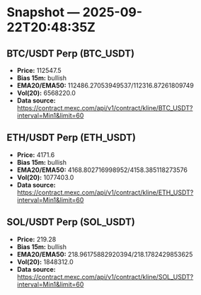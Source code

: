 # Snapshot — 2025-09-22T20:48:35Z

## BTC/USDT Perp (BTC_USDT)
- **Price:** 112547.5
- **Bias 15m:** bullish
- **EMA20/EMA50:** 112486.27053949537/112316.87261809749
- **Vol(20):** 6568220.0
- **Data source:** https://contract.mexc.com/api/v1/contract/kline/BTC_USDT?interval=Min1&limit=60

## ETH/USDT Perp (ETH_USDT)
- **Price:** 4171.6
- **Bias 15m:** bullish
- **EMA20/EMA50:** 4168.802716998952/4158.385118273576
- **Vol(20):** 1077403.0
- **Data source:** https://contract.mexc.com/api/v1/contract/kline/ETH_USDT?interval=Min1&limit=60

## SOL/USDT Perp (SOL_USDT)
- **Price:** 219.28
- **Bias 15m:** bullish
- **EMA20/EMA50:** 218.96175882920394/218.1782429853625
- **Vol(20):** 1848312.0
- **Data source:** https://contract.mexc.com/api/v1/contract/kline/SOL_USDT?interval=Min1&limit=60
